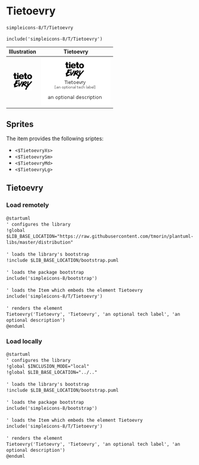 # Tietoevry


```text
simpleicons-8/T/Tietoevry
```

```text
include('simpleicons-8/T/Tietoevry')
```



| Illustration | Tietoevry |
| :---: | :---: |
| ![illustration for Illustration](../../simpleicons-8/T/Tietoevry.png) | ![illustration for Tietoevry](../../simpleicons-8/T/Tietoevry.Local.png) |



## Sprites
The item provides the following sriptes:

- `<$TietoevryXs>`
- `<$TietoevrySm>`
- `<$TietoevryMd>`
- `<$TietoevryLg>`





## Tietoevry

### Load remotely
```plantuml
@startuml
' configures the library
!global $LIB_BASE_LOCATION="https://raw.githubusercontent.com/tmorin/plantuml-libs/master/distribution"

' loads the library's bootstrap
!include $LIB_BASE_LOCATION/bootstrap.puml

' loads the package bootstrap
include('simpleicons-8/bootstrap')

' loads the Item which embeds the element Tietoevry
include('simpleicons-8/T/Tietoevry')

' renders the element
Tietoevry('Tietoevry', 'Tietoevry', 'an optional tech label', 'an optional description')
@enduml
```

### Load locally
```plantuml
@startuml
' configures the library
!global $INCLUSION_MODE="local"
!global $LIB_BASE_LOCATION="../.."

' loads the library's bootstrap
!include $LIB_BASE_LOCATION/bootstrap.puml

' loads the package bootstrap
include('simpleicons-8/bootstrap')

' loads the Item which embeds the element Tietoevry
include('simpleicons-8/T/Tietoevry')

' renders the element
Tietoevry('Tietoevry', 'Tietoevry', 'an optional tech label', 'an optional description')
@enduml
```

